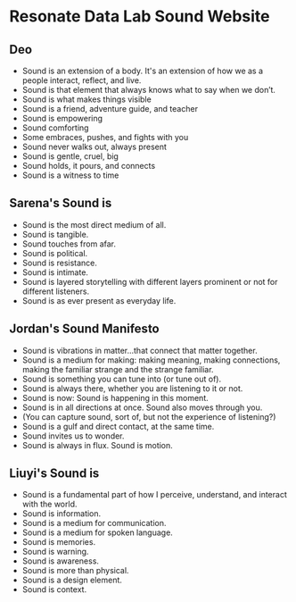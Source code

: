 # Resonate Data Lab Sound Website

 ## Deo
- Sound is an extension of a body. It's an extension of how we as a people interact, reflect, and live.
- Sound is that element that always knows what to say when we don’t.
- Sound is what makes things visible
- Sound is a friend, adventure guide, and teacher
- Sound is empowering
- Sound comforting
- Some embraces, pushes, and fights with you
- Sound never walks out, always present
- Sound is gentle, cruel, big
- Sound holds, it pours, and connects
- Sound is a witness to time


## Sarena's Sound is

- Sound is the most direct medium of all.  
- Sound is tangible.  
- Sound touches from afar.  
- Sound is political.  
- Sound is resistance.  
- Sound is intimate.  
- Sound is layered storytelling with different layers prominent or not for different listeners.  
- Sound is as ever present as everyday life.

## Jordan's Sound Manifesto
- Sound is vibrations in matter...that connect that matter together.
- Sound is a medium for making: making meaning, making connections, making the familiar strange and the strange familiar.
- Sound is something you can tune into (or tune out of).
- Sound is always there, whether you are listening to it or not.
- Sound is now: Sound is happening in this moment. 
- Sound is in all directions at once. Sound also moves through you.
- (You can capture sound, sort of, but not the experience of listening?)
- Sound is a gulf and direct contact, at the same time.
- Sound invites us to wonder.
- Sound is always in flux. Sound is motion.

## Liuyi's Sound is
- Sound is a fundamental part of how I perceive, understand, and interact with the world.
- Sound is information.
- Sound is a medium for communication.
- Sound is a medium for spoken language.
- Sound is memories.
- Sound is warning.
- Sound is awareness.
- Sound is more than physical.
- Sound is a design element.
- Sound is context.
